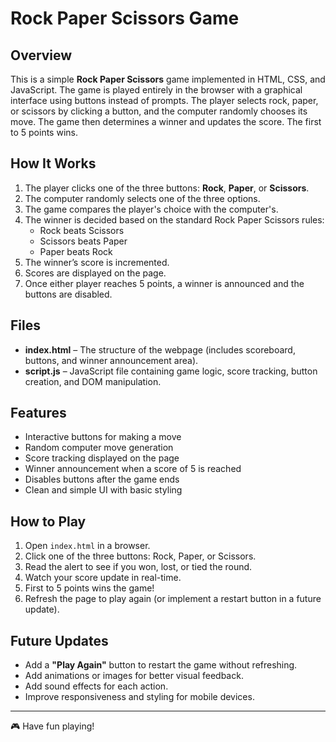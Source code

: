 # Rock Paper Scissors Game

## Overview
This is a simple **Rock Paper Scissors** game implemented in HTML, CSS, and JavaScript. The game is played entirely in the browser with a graphical interface using buttons instead of prompts. The player selects rock, paper, or scissors by clicking a button, and the computer randomly chooses its move. The game then determines a winner and updates the score. The first to 5 points wins.

## How It Works
1. The player clicks one of the three buttons: **Rock**, **Paper**, or **Scissors**.
2. The computer randomly selects one of the three options.
3. The game compares the player's choice with the computer's.
4. The winner is decided based on the standard Rock Paper Scissors rules:
   - Rock beats Scissors
   - Scissors beats Paper
   - Paper beats Rock
5. The winner’s score is incremented.
6. Scores are displayed on the page.
7. Once either player reaches 5 points, a winner is announced and the buttons are disabled.

## Files
- **index.html** – The structure of the webpage (includes scoreboard, buttons, and winner announcement area).
- **script.js** – JavaScript file containing game logic, score tracking, button creation, and DOM manipulation.

## Features
- Interactive buttons for making a move
- Random computer move generation
- Score tracking displayed on the page
- Winner announcement when a score of 5 is reached
- Disables buttons after the game ends
- Clean and simple UI with basic styling

## How to Play
1. Open `index.html` in a browser.
2. Click one of the three buttons: Rock, Paper, or Scissors.
3. Read the alert to see if you won, lost, or tied the round.
4. Watch your score update in real-time.
5. First to 5 points wins the game!
6. Refresh the page to play again (or implement a restart button in a future update).

## Future Updates
- Add a **"Play Again"** button to restart the game without refreshing.
- Add animations or images for better visual feedback.
- Add sound effects for each action.
- Improve responsiveness and styling for mobile devices.

---

🎮 Have fun playing!
